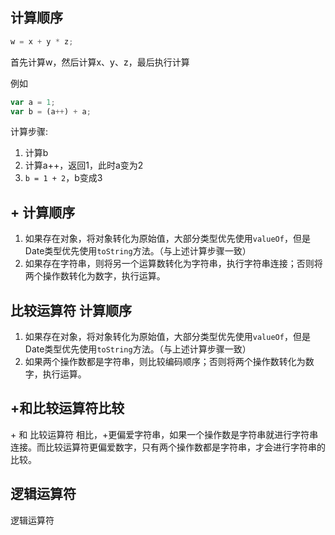 ## 计算顺序
```js
w = x + y * z;
```
首先计算w，然后计算x、y、z，最后执行计算

例如
```js
var a = 1;
var b = (a++) + a;
```
计算步骤:
1. 计算b
2. 计算a++，返回1，此时a变为2
3. `b = 1 + 2`，b变成3

## + 计算顺序
1. 如果存在对象，将对象转化为原始值，大部分类型优先使用`valueOf`，但是Date类型优先使用`toString`方法。（与上述计算步骤一致）
2. 如果存在字符串，则将另一个运算数转化为字符串，执行字符串连接；否则将两个操作数转化为数字，执行运算。

## 比较运算符 计算顺序
1. 如果存在对象，将对象转化为原始值，大部分类型优先使用`valueOf`，但是Date类型优先使用`toString`方法。（与上述计算步骤一致）
2. 如果两个操作数都是字符串，则比较编码顺序；否则将两个操作数转化为数字，执行运算。

## +和比较运算符比较
\+ 和 比较运算符 相比，\+更偏爱字符串，如果一个操作数是字符串就进行字符串连接。而比较运算符更偏爱数字，只有两个操作数都是字符串，才会进行字符串的比较。

## 逻辑运算符
逻辑运算符